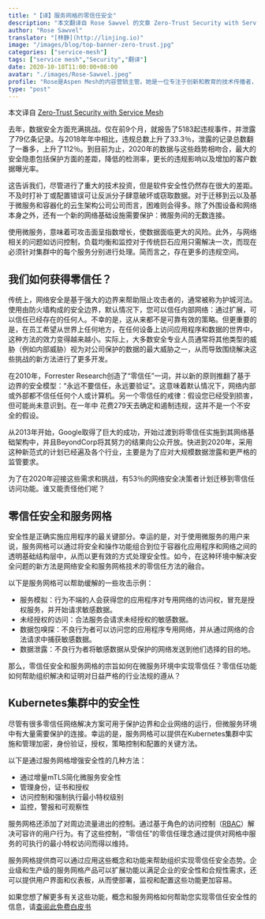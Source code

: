 ```yaml
---
title: "【译】服务网格的零信任安全"
description: "本文翻译自 Rose Sawvel 的文章 Zero-Trust Security with Service Mesh"
author: "Rose Sawvel"
translator: "[林静](http://linjing.io)"
image: "/images/blog/top-banner-zero-trust.jpg"
categories: ["service-mesh"]
tags: ["service mesh","Security","翻译"]
date: 2020-10-18T11:00:00+08:00
avatar: "./images/Rose-Sawvel.jpeg"
profile: "Rose是Aspen Mesh的内容营销主管。她是一位专注于创新和教育的技术传播者，致力于开源和云原生生态系统。她热衷于发现好的想法并将其转化为可访问的、相关的内容并及时发布出来，以帮助人们更好地理解技术。除了关注服务网格或微服务之外，她还活跃在世界各地的歌剧界。"
type: "post"
---
```

本文译自 [Zero-Trust Security with Service Mesh](https://thenewstack.io/zero-trust-security-with-service-mesh/)

去年，数据安全方面充满挑战。仅在前9个月，就报告了5183起违规事件，并泄露了79亿条记录。与2018年年中相比，违规总数上升了33.3％，泄露的记录总数翻了一番多，上升了112％。到目前为止，2020年的数据与这些趋势相吻合，最大的安全隐患包括保护方面的差距，降低的检测率，更长的违规影响以及增加的客户数据曝光率。

这告诉我们，尽管进行了重大的技术投资，但是软件安全性仍然存在很大的差距。不及时打补丁或配置错误可让反派分子肆意破坏或窃取数据。对于迁移到云以及基于微服务和容器化的云生架构公司公司而言，困难则会得多。除了外围设备和网络本身之外，还有一个新的网络基础设施需要保护：微服务间的无数连接。

使用微服务，意味着可攻击面呈指数增长，使数据面临更大的风险。此外，与网络相关的问题如访问控制，负载均衡和监控对于传统巨石应用只需解决一次，而现在必须针对集群中的每个服务分别进行处理。简而言之，存在更多的违规空间。

## 我们如何获得零信任？

传统上，网络安全是基于强大的边界来帮助阻止攻击者的，通常被称为护城河法。使用由防火墙构成的安全边界，默认情况下，您可以信任内部网络：通过扩展，可以信任已经存在的任何人。不幸的是，这从来都不是可靠有效的策略。但更重要的是，在员工希望从世界上任何地方，在任何设备上访问应用程序和数据的世界中，这种方法的效力变得越来越小。实际上，大多数安全专业人员通常将其他类型的威胁（例如内部威胁）视为对公司保护的数据的最大威胁之一，从而导致围绕解决这些挑战的新方法进行了更多开发。

在2010年，Forrester Research创造了“零信任”一词，并以新的原则推翻了基于边界的安全模型：“永远不要信任，永远要验证”。这意味着默认情况下，网络内部或外部都不信任任何个人或计算机。另一个零信任的戒律：假设您已经受到损害，但可能尚未意识到。在一年中 花费279天去确定和遏制违规，这并不是一个不安全的假设。

从2013年开始，Google取得了巨大的成功，开始过渡到将零信任实施到其网络基础架构中，并且BeyondCorp将其努力的结果向公众开放。快进到2020年，采用这种新范式的计划已经遍及各个行业，主要是为了应对大规模数据泄露和更严格的监管要求。

为了在2020年迎接这些需求和挑战，有53％的网络安全决策者计划迁移到零信任访问功能。谁又能责怪他们呢？

## 零信任安全和服务网格

安全性是正确实施应用程序的最关键部分。幸运的是，对于使用微服务的用户来说，服务网格可以通过将安全和操作功能组合到位于容器化应用程序和网络之间的透明基础结构层中，从而以更有效的方式处理安全性。如今，在这种环境中解决安全问题的新方法是网络安全和服务网格技术的零信任方法的融合。

以下是服务网格可以帮助缓解的一些攻击示例：

- 服务模拟：行为不端的人会获得您的应用程序对专用网络的访问权，冒充是授权服务，并开始请求敏感数据。
- 未经授权的访问：合法服务会请求未经授权的敏感数据。
- 数据包嗅探：不良行为者可以访问您的应用程序专用网络，并从通过网络的合法请求中捕获敏感数据。
- 数据泄露：不良行为者将敏感数据从受保护的网络发送到他们选择的目的地。

那么，零信任安全和服务网格的宗旨如何在微服务环境中实现零信任？零信任功能如何帮助组织解决和证明对日益严格的行业法规的遵从？

## Kubernetes集群中的安全性

尽管有很多零信任网络解决方案可用于保护边界和企业网络的运行，但微服务环境中有大量需要保护的连接。幸运的是，服务网格可以提供在Kubernetes集群中实施和管理加密，身份验证，授权，策略控制和配置的关键方法。

以下是通过服务网格增强安全性的几种方法：

- 通过增量mTLS简化微服务安全性
- 管理身份，证书和授权
- 访问控制和强制执行最小特权级别
- 监控，警报和可观察性

服务网格还添加了对周边流量进出的控制。通过基于角色的访问控制（[RBAC](https://aspenmesh.io/kubernetes-rbac/)）解决可容许的用户行为。有了这些控制，“零信任”的零信任理念通过提供对网格中服务的可执行的最小特权访问而得以维持。

服务网格提供商可以通过应用这些概念和功能来帮助组织实现零信任安全态势。企业级和生产级的服务网格产品可以扩展功能以满足企业的安全性和合规性需求，还可以提供用户界面和仪表板，从而使部署，监视和配置这些功能更加容易。

如果您想了解更多有关这些功能，概念和服务网格如何帮助您实现零信任安全性的信息，请[查阅此免费白皮书](https://aspenmesh.io/landing_page/zero-trust-security-for-containerized-applications/)